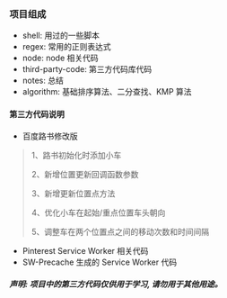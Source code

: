 ### 项目组成

- shell: 用过的一些脚本
- regex: 常用的正则表达式
- node: node 相关代码
- third-party-code: 第三方代码库代码 
- notes: 总结
- algorithm: 基础排序算法、二分查找、KMP 算法

#### 第三方代码说明

- 百度路书修改版
>  1、路书初始化时添加小车
>
>  2、新增位置更新回调函数参数
>
>  3、新增更新位置点方法
>
>  4、优化小车在起始/重点位置车头朝向
>
>  5、调整车在两个位置点之间的移动次数和时间间隔

- Pinterest Service Worker 相关代码
- SW-Precache 生成的 Service Worker 代码


##### 声明: 项目中的第三方代码仅供用于学习, 请勿用于其他用途。



